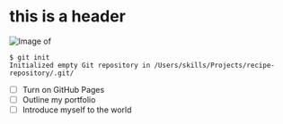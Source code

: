 # this is a header

![Image of](https://marmelab.com/images/blog/ascii-art-converter/homer.png)

```
$ git init
Initialized empty Git repository in /Users/skills/Projects/recipe-repository/.git/
```

- [ ] Turn on GitHub Pages
- [ ] Outline my portfolio
- [ ] Introduce myself to the world
